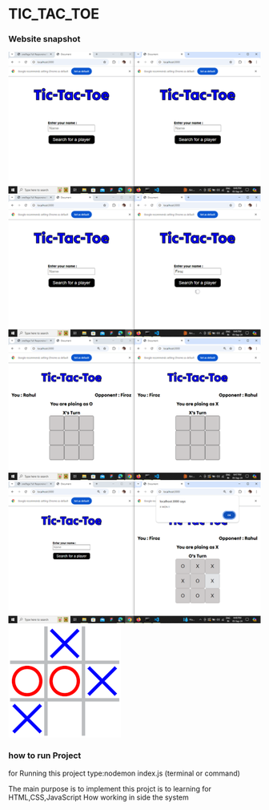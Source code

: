 # TIC_TAC_TOE

### Website snapshot
![image1](https://github.com/Firoz0006/TIC_TAC_TOE/blob/main/snapshot/Screenshot%20(151).png)
![image2](https://github.com/Firoz0006/TIC_TAC_TOE/blob/main/snapshot/Screenshot%20(152).png)
![image3](https://github.com/Firoz0006/TIC_TAC_TOE/blob/main/snapshot/Screenshot%20(153).png)
![image4](https://github.com/Firoz0006/TIC_TAC_TOE/blob/main/snapshot/Screenshot%20(154).png)
![image5](https://github.com/Firoz0006/TIC_TAC_TOE/blob/main/snapshot/images.png)

### how to run Project
for Running this project type:nodemon index.js (terminal or command)

The main purpose is to implement this projct is to learning for HTML,CSS,JavaScript
How working in side the system
